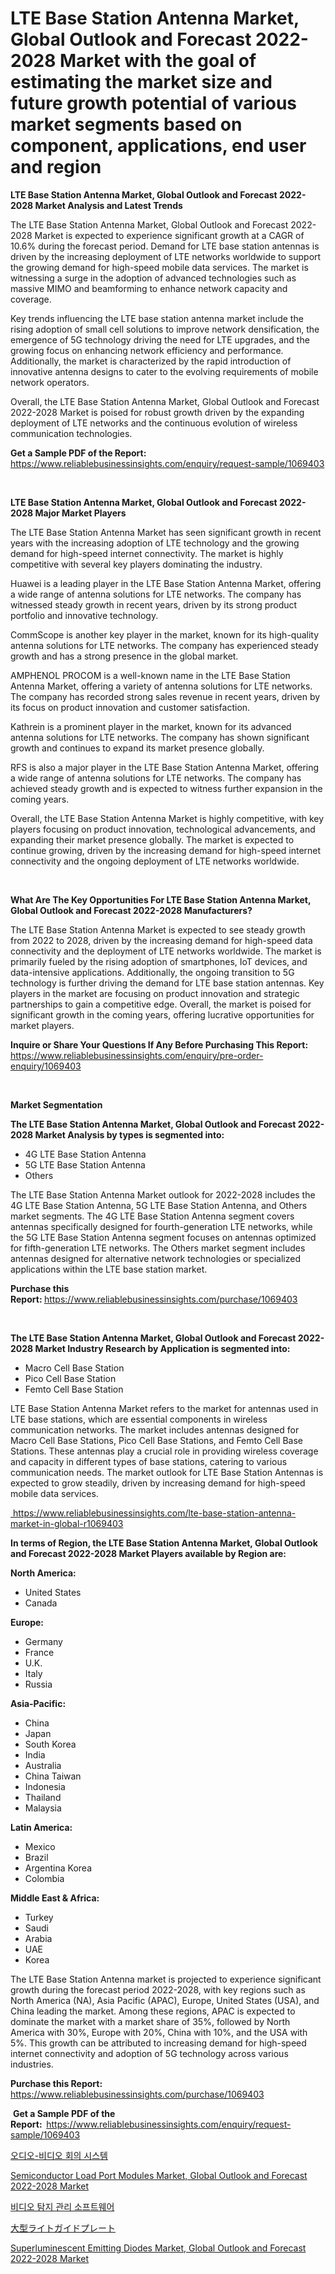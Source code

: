 <p><h1>LTE Base Station Antenna Market, Global Outlook and Forecast 2022-2028 Market with the goal of estimating the market size and future growth potential of various market segments based on component, applications, end user and region</h1></p><p><strong>LTE Base Station Antenna Market, Global Outlook and Forecast 2022-2028 Market Analysis and Latest Trends</strong></p>
<p><p>The LTE Base Station Antenna Market, Global Outlook and Forecast 2022-2028 Market is expected to experience significant growth at a CAGR of 10.6% during the forecast period. Demand for LTE base station antennas is driven by the increasing deployment of LTE networks worldwide to support the growing demand for high-speed mobile data services. The market is witnessing a surge in the adoption of advanced technologies such as massive MIMO and beamforming to enhance network capacity and coverage.</p><p>Key trends influencing the LTE base station antenna market include the rising adoption of small cell solutions to improve network densification, the emergence of 5G technology driving the need for LTE upgrades, and the growing focus on enhancing network efficiency and performance. Additionally, the market is characterized by the rapid introduction of innovative antenna designs to cater to the evolving requirements of mobile network operators.</p><p>Overall, the LTE Base Station Antenna Market, Global Outlook and Forecast 2022-2028 Market is poised for robust growth driven by the expanding deployment of LTE networks and the continuous evolution of wireless communication technologies.</p></p>
<p><strong>Get a Sample PDF of the Report:&nbsp;</strong> <a href="https://www.reliablebusinessinsights.com/enquiry/request-sample/1069403">https://www.reliablebusinessinsights.com/enquiry/request-sample/1069403</a></p>
<p>&nbsp;</p>
<p><strong>LTE Base Station Antenna Market, Global Outlook and Forecast 2022-2028 Major Market Players</strong></p>
<p><p>The LTE Base Station Antenna Market has seen significant growth in recent years with the increasing adoption of LTE technology and the growing demand for high-speed internet connectivity. The market is highly competitive with several key players dominating the industry.</p><p>Huawei is a leading player in the LTE Base Station Antenna Market, offering a wide range of antenna solutions for LTE networks. The company has witnessed steady growth in recent years, driven by its strong product portfolio and innovative technology.</p><p>CommScope is another key player in the market, known for its high-quality antenna solutions for LTE networks. The company has experienced steady growth and has a strong presence in the global market.</p><p>AMPHENOL PROCOM is a well-known name in the LTE Base Station Antenna Market, offering a variety of antenna solutions for LTE networks. The company has recorded strong sales revenue in recent years, driven by its focus on product innovation and customer satisfaction.</p><p>Kathrein is a prominent player in the market, known for its advanced antenna solutions for LTE networks. The company has shown significant growth and continues to expand its market presence globally.</p><p>RFS is also a major player in the LTE Base Station Antenna Market, offering a wide range of antenna solutions for LTE networks. The company has achieved steady growth and is expected to witness further expansion in the coming years.</p><p>Overall, the LTE Base Station Antenna Market is highly competitive, with key players focusing on product innovation, technological advancements, and expanding their market presence globally. The market is expected to continue growing, driven by the increasing demand for high-speed internet connectivity and the ongoing deployment of LTE networks worldwide.</p></p>
<p>&nbsp;</p>
<p><strong>What Are The Key Opportunities For LTE Base Station Antenna Market, Global Outlook and Forecast 2022-2028 Manufacturers?</strong></p>
<p><p>The LTE Base Station Antenna Market is expected to see steady growth from 2022 to 2028, driven by the increasing demand for high-speed data connectivity and the deployment of LTE networks worldwide. The market is primarily fueled by the rising adoption of smartphones, IoT devices, and data-intensive applications. Additionally, the ongoing transition to 5G technology is further driving the demand for LTE base station antennas. Key players in the market are focusing on product innovation and strategic partnerships to gain a competitive edge. Overall, the market is poised for significant growth in the coming years, offering lucrative opportunities for market players.</p></p>
<p><strong>Inquire or Share Your Questions If Any Before Purchasing This Report:</strong> <a href="https://www.reliablebusinessinsights.com/enquiry/pre-order-enquiry/1069403">https://www.reliablebusinessinsights.com/enquiry/pre-order-enquiry/1069403</a></p>
<p>&nbsp;</p>
<p><strong>Market Segmentation</strong></p>
<p><strong>The LTE Base Station Antenna Market, Global Outlook and Forecast 2022-2028 Market Analysis by types is segmented into:</strong></p>
<p><ul><li>4G LTE Base Station Antenna</li><li>5G LTE Base Station Antenna</li><li>Others</li></ul></p>
<p><p>The LTE Base Station Antenna Market outlook for 2022-2028 includes the 4G LTE Base Station Antenna, 5G LTE Base Station Antenna, and Others market segments. The 4G LTE Base Station Antenna segment covers antennas specifically designed for fourth-generation LTE networks, while the 5G LTE Base Station Antenna segment focuses on antennas optimized for fifth-generation LTE networks. The Others market segment includes antennas designed for alternative network technologies or specialized applications within the LTE base station market.</p></p>
<p><strong>Purchase this Report:&nbsp;</strong><a href="https://www.reliablebusinessinsights.com/purchase/1069403">https://www.reliablebusinessinsights.com/purchase/1069403</a></p>
<p>&nbsp;</p>
<p><strong>The LTE Base Station Antenna Market, Global Outlook and Forecast 2022-2028 Market Industry Research by Application is segmented into:</strong></p>
<p><ul><li>Macro Cell Base Station</li><li>Pico Cell Base Station</li><li>Femto Cell Base Station</li></ul></p>
<p><p>LTE Base Station Antenna Market refers to the market for antennas used in LTE base stations, which are essential components in wireless communication networks. The market includes antennas designed for Macro Cell Base Stations, Pico Cell Base Stations, and Femto Cell Base Stations. These antennas play a crucial role in providing wireless coverage and capacity in different types of base stations, catering to various communication needs. The market outlook for LTE Base Station Antennas is expected to grow steadily, driven by increasing demand for high-speed mobile data services.</p></p>
<p><a href="https://www.reliablebusinessinsights.com/lte-base-station-antenna-market-in-global-r1069403">&nbsp;https://www.reliablebusinessinsights.com/lte-base-station-antenna-market-in-global-r1069403</a></p>
<p><strong>In terms of Region, the LTE Base Station Antenna Market, Global Outlook and Forecast 2022-2028 Market Players available by Region are:</strong></p>
<p>
    <p> <strong> North America: </strong>
        <ul>
            <li>United States</li>
            <li>Canada</li>
        </ul>
        </p> 
    <p> <strong> Europe: </strong>
        <ul>
            <li>Germany</li>
            <li>France</li>
            <li>U.K.</li>
            <li>Italy</li>
            <li>Russia</li>
        </ul>
        </p> 
    <p> <strong> Asia-Pacific: </strong>
        <ul>
            <li>China</li>
            <li>Japan</li>
            <li>South Korea</li>
            <li>India</li>
            <li>Australia</li>
            <li>China Taiwan</li>
            <li>Indonesia</li>
            <li>Thailand</li>
            <li>Malaysia</li>
        </ul>
        </p> 
    <p> <strong> Latin America: </strong>
        <ul>
            <li>Mexico</li>
            <li>Brazil</li>
            <li>Argentina Korea</li>
            <li>Colombia</li>
        </ul>
        </p> 
    <p> <strong> Middle East & Africa: </strong>
        <ul>
            <li>Turkey</li>
            <li>Saudi</li>
            <li>Arabia</li>
            <li>UAE</li>
            <li>Korea</li>
        </ul>
    </p>
    </p>
<p><p>The LTE Base Station Antenna market is projected to experience significant growth during the forecast period 2022-2028, with key regions such as North America (NA), Asia Pacific (APAC), Europe, United States (USA), and China leading the market. Among these regions, APAC is expected to dominate the market with a market share of 35%, followed by North America with 30%, Europe with 20%, China with 10%, and the USA with 5%. This growth can be attributed to increasing demand for high-speed internet connectivity and adoption of 5G technology across various industries.</p></p>
<p><strong>Purchase this Report: </strong><a href="https://www.reliablebusinessinsights.com/purchase/1069403">https://www.reliablebusinessinsights.com/purchase/1069403</a></p>
<p>&nbsp;<strong>Get a Sample PDF of the Report:&nbsp;&nbsp;</strong><a href="https://www.reliablebusinessinsights.com/enquiry/request-sample/1069403">https://www.reliablebusinessinsights.com/enquiry/request-sample/1069403</a></p>
<p><strong></strong></p>
<p><p><a href="https://medium.com/@jamar_anas/%EC%98%A4%EB%94%94%EC%98%A4-%EB%B9%84%EB%94%94%EC%98%A4-%ED%9A%8C%EC%9D%98-%EC%8B%9C%EC%8A%A4%ED%85%9C-%EC%8B%9C%EC%9E%A5-%EC%8B%9C%EC%9E%A5-%EC%A0%90%EC%9C%A0%EC%9C%A8-%EC%8B%9C%EC%9E%A5-%EB%8F%99%ED%96%A5-%EB%B0%8F-%EB%AF%B8%EB%9E%98-%EC%84%B1%EC%9E%A5-%ED%83%90%EC%83%89-35e1ee05f4b2">오디오-비디오 회의 시스템</a></p><p><a href="https://github.com/Hazelklievgspy6vdcsmu106w/Market-Research-Report-List-2/blob/main/semiconductor-load-port-modules-market-global-outlook-and-forecast-2022-2028-market.md">Semiconductor Load Port Modules Market, Global Outlook and Forecast 2022-2028 Market</a></p><p><a href="https://medium.com/@isariontaru/%EB%B9%84%EB%94%94%EC%98%A4-%EA%B0%90%EC%A7%80-%EA%B4%80%EB%A6%AC-%EC%86%8C%ED%94%84%ED%8A%B8%EC%9B%A8%EC%96%B4-%EC%8B%9C%EC%9E%A5-%EC%8B%9C%EC%9E%A5-cagr-%EC%8B%9C%EC%9E%A5-%EB%8F%99%ED%96%A5-%EB%B0%8F-%EC%84%B1%EC%9E%A5-%EC%A0%84%EB%9E%B5%EC%97%90-%EB%8C%80%ED%95%9C-%ED%86%B5%EC%B0%B0%EB%A0%A5-2dce49ae8476">비디오 탐지 관리 소프트웨어</a></p><p><a href="https://github.com/andym141978/Market-Research-Report-List-1/blob/main/378963385887.md">大型ライトガイドプレート</a></p><p><a href="https://github.com/GageWest1962/Market-Research-Report-List-1/blob/main/superluminescent-emitting-diodes-market-global-outlook-and-forecast-2022-2028-market.md">Superluminescent Emitting Diodes Market, Global Outlook and Forecast 2022-2028 Market</a></p></p>